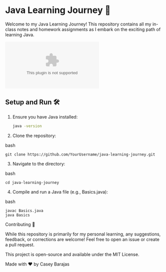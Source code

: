# Java Learning Journey 🚀

Welcome to my Java Learning Journey! This repository contains all my in-class notes and homework assignments as I embark on the exciting path of learning Java.

![Java Logo](https://logo.clearbit.com/oracle.com) 

## Setup and Run 🛠️

1. Ensure you have Java installed:
   ```bash
   java -version

2. Clone the repository:

  bash

    git clone https://github.com/YourUsername/java-learning-journey.git

3. Navigate to the directory:

  bash

    cd java-learning-journey

4. Compile and run a Java file (e.g., Basics.java):

  bash

    javac Basics.java
    java Basics

Contributing 🤝

While this repository is primarily for my personal learning, any suggestions, feedback, or corrections are welcome! Feel free to open an issue or create a pull request.

This project is open-source and available under the MIT License.

Made with ❤️ by Casey Barajas
